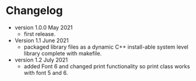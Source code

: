 # Changelog

* version 1.0.0 May 2021
	* first release.
* Version 1.1 June 2021
	* packaged library files as a dynamic C++ install-able system level library complete with makefile.
* version 1.2 July 2021
	* added Font 6 and changed print functionality so print class works with font 5 and 6.
